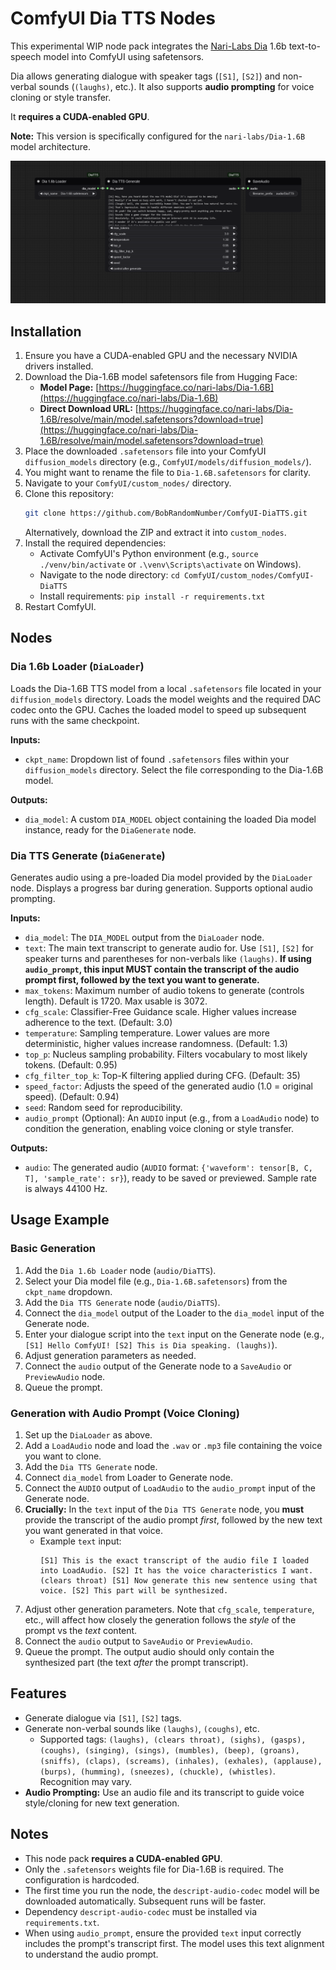 # ComfyUI Dia TTS Nodes

This experimental WIP node pack integrates the [Nari-Labs Dia](https://github.com/nari-labs/dia) 1.6b text-to-speech model into ComfyUI using safetensors.

Dia allows generating dialogue with speaker tags (`[S1]`, `[S2]`) and non-verbal sounds (`(laughs)`, etc.). It also supports **audio prompting** for voice cloning or style transfer.

It **requires a CUDA-enabled GPU**.

**Note:** This version is specifically configured for the `nari-labs/Dia-1.6B` model architecture.

![DiaTTS Workflow](https://github.com/BobRandomNumber/ComfyUI-DiaTTS/blob/main/example_workflows/DiaTTS.png)

## Installation

1.  Ensure you have a CUDA-enabled GPU and the necessary NVIDIA drivers installed.
2.  Download the Dia-1.6B model safetensors file from Hugging Face:
    *   **Model Page:** [https://huggingface.co/nari-labs/Dia-1.6B](https://huggingface.co/nari-labs/Dia-1.6B)
    *   **Direct Download URL:** [https://huggingface.co/nari-labs/Dia-1.6B/resolve/main/model.safetensors?download=true](https://huggingface.co/nari-labs/Dia-1.6B/resolve/main/model.safetensors?download=true)
3.  Place the downloaded `.safetensors` file into your ComfyUI `diffusion_models` directory (e.g., `ComfyUI/models/diffusion_models/`).
4.  You might want to rename the file to `Dia-1.6B.safetensors` for clarity.
5.  Navigate to your `ComfyUI/custom_nodes/` directory.
6.  Clone this repository:
    ```bash
    git clone https://github.com/BobRandomNumber/ComfyUI-DiaTTS.git
    ```
    Alternatively, download the ZIP and extract it into `custom_nodes`.
7.  Install the required dependencies:
    *   Activate ComfyUI's Python environment (e.g., `source ./venv/bin/activate` or `.\venv\Scripts\activate` on Windows).
    *   Navigate to the node directory: `cd ComfyUI/custom_nodes/ComfyUI-DiaTTS`
    *   Install requirements: `pip install -r requirements.txt`
8.  Restart ComfyUI.

## Nodes

### Dia 1.6b Loader (`DiaLoader`)

Loads the Dia-1.6B TTS model from a local `.safetensors` file located in your `diffusion_models` directory. Loads the model weights and the required DAC codec onto the GPU. Caches the loaded model to speed up subsequent runs with the same checkpoint.

**Inputs:**

*   `ckpt_name`: Dropdown list of found `.safetensors` files within your `diffusion_models` directory. Select the file corresponding to the Dia-1.6B model.

**Outputs:**

*   `dia_model`: A custom `DIA_MODEL` object containing the loaded Dia model instance, ready for the `DiaGenerate` node.

### Dia TTS Generate (`DiaGenerate`)

Generates audio using a pre-loaded Dia model provided by the `DiaLoader` node. Displays a progress bar during generation. Supports optional audio prompting.

**Inputs:**

*   `dia_model`: The `DIA_MODEL` output from the `DiaLoader` node.
*   `text`: The main text transcript to generate audio for. Use `[S1]`, `[S2]` for speaker turns and parentheses for non-verbals like `(laughs)`. **If using `audio_prompt`, this input MUST contain the transcript of the audio prompt first, followed by the text you want to generate.**
*   `max_tokens`: Maximum number of audio tokens to generate (controls length). Default is 1720. Max usable is 3072.
*   `cfg_scale`: Classifier-Free Guidance scale. Higher values increase adherence to the text. (Default: 3.0)
*   `temperature`: Sampling temperature. Lower values are more deterministic, higher values increase randomness. (Default: 1.3)
*   `top_p`: Nucleus sampling probability. Filters vocabulary to most likely tokens. (Default: 0.95)
*   `cfg_filter_top_k`: Top-K filtering applied during CFG. (Default: 35)
*   `speed_factor`: Adjusts the speed of the generated audio (1.0 = original speed). (Default: 0.94)
*   `seed`: Random seed for reproducibility.
*   `audio_prompt` (Optional): An `AUDIO` input (e.g., from a `LoadAudio` node) to condition the generation, enabling voice cloning or style transfer.

**Outputs:**

*   `audio`: The generated audio (`AUDIO` format: `{'waveform': tensor[B, C, T], 'sample_rate': sr}`), ready to be saved or previewed. Sample rate is always 44100 Hz.

## Usage Example

### Basic Generation

1.  Add the `Dia 1.6b Loader` node (`audio/DiaTTS`).
2.  Select your Dia model file (e.g., `Dia-1.6B.safetensors`) from the `ckpt_name` dropdown.
3.  Add the `Dia TTS Generate` node (`audio/DiaTTS`).
4.  Connect the `dia_model` output of the Loader to the `dia_model` input of the Generate node.
5.  Enter your dialogue script into the `text` input on the Generate node (e.g., `[S1] Hello ComfyUI! [S2] This is Dia speaking. (laughs)`).
6.  Adjust generation parameters as needed.
7.  Connect the `audio` output of the Generate node to a `SaveAudio` or `PreviewAudio` node.
8.  Queue the prompt.

### Generation with Audio Prompt (Voice Cloning)

1.  Set up the `DiaLoader` as above.
2.  Add a `LoadAudio` node and load the `.wav` or `.mp3` file containing the voice you want to clone.
3.  Add the `Dia TTS Generate` node.
4.  Connect `dia_model` from Loader to Generate node.
5.  Connect the `AUDIO` output of `LoadAudio` to the `audio_prompt` input of the Generate node.
6.  **Crucially:** In the `text` input of the `Dia TTS Generate` node, you **must** provide the transcript of the audio prompt *first*, followed by the new text you want generated in that voice.
    *   Example `text` input:
        ```
        [S1] This is the exact transcript of the audio file I loaded into LoadAudio. [S2] It has the voice characteristics I want. (clears throat) [S1] Now generate this new sentence using that voice. [S2] This part will be synthesized.
        ```
7.  Adjust other generation parameters. Note that `cfg_scale`, `temperature`, etc., will affect how closely the generation follows the *style* of the prompt vs the *text* content.
8.  Connect the `audio` output to `SaveAudio` or `PreviewAudio`.
9.  Queue the prompt. The output audio should only contain the synthesized part (the text *after* the prompt transcript).

## Features

*   Generate dialogue via `[S1]`, `[S2]` tags.
*   Generate non-verbal sounds like `(laughs)`, `(coughs)`, etc.
    *   Supported tags: `(laughs), (clears throat), (sighs), (gasps), (coughs), (singing), (sings), (mumbles), (beep), (groans), (sniffs), (claps), (screams), (inhales), (exhales), (applause), (burps), (humming), (sneezes), (chuckle), (whistles)`. Recognition may vary.
*   **Audio Prompting:** Use an audio file and its transcript to guide voice style/cloning for new text generation.

## Notes

*   This node pack **requires a CUDA-enabled GPU**.
*   Only the `.safetensors` weights file for Dia-1.6B is required. The configuration is hardcoded.
*   The first time you run the node, the `descript-audio-codec` model will be downloaded automatically. Subsequent runs will be faster.
*   Dependency `descript-audio-codec` must be installed via `requirements.txt`.
*   When using `audio_prompt`, ensure the provided `text` input correctly includes the prompt's transcript first. The model uses this text alignment to understand the audio prompt.